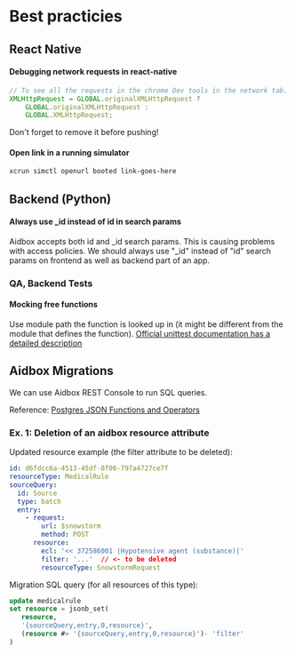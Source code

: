 # Best practicies

## React Native

#### Debugging network requests in react-native
```javascript
// To see all the requests in the chrome Dev tools in the network tab.
XMLHttpRequest = GLOBAL.originalXMLHttpRequest ?
    GLOBAL.originalXMLHttpRequest :
    GLOBAL.XMLHttpRequest;
```
Don't forget to remove it before pushing!

#### Open link in a running simulator

```sh
xcrun simctl openurl booted link-goes-here
```


## Backend (Python)

#### Always use _id instead of id in search params
Aidbox accepts both id and _id search params. This is causing problems with access policies.
We should always use "_id" instead of "id" search params on frontend as well as backend part of an app.

### QA, Backend Tests

#### Mocking free functions
Use module path the function is looked up in (it might be different from the module that defines the function).
[Official unittest documentation has a detailed description](https://docs.python.org/3/library/unittest.mock.html#where-to-patch)



## Aidbox Migrations
We can use Aidbox REST Console to run SQL queries.

Reference: [Postgres JSON Functions and Operators](https://www.postgresql.org/docs/current/functions-json.html)

### Ex. 1: Deletion of an aidbox resource attribute

Updated resource example (the filter attribute to be deleted):
```yaml
id: d6fdcc6a-4513-45df-8f06-797a4727ce7f
resourceType: MedicalRule
sourceQuery:
  id: Source
  type: batch
  entry:
    - request:
        url: $snowstorm
        method: POST
      resource:
        ecl: '<< 372586001 |Hypotensive agent (substance)|'
        filter: '...'  // <- to be deleted
        resourceType: SnowstormRequest
```

Migration SQL query (for all resources of this type):
```sql
update medicalrule 
set resource = jsonb_set(
   resource, 
   '{sourceQuery,entry,0,resource}', 
   (resource #> '{sourceQuery,entry,0,resource}')- 'filter'
)
```
